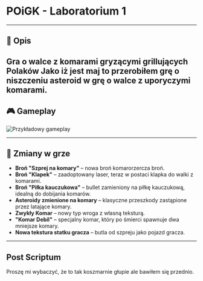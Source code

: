 #  POiGK - Laboratorium 1

---
## 📜 Opis

Gra o walce z komarami gryzącymi grillujących Polaków
Jako iż jest maj to przerobiłem grę o niszczeniu asteroid w grę o walce z uporyczymi komarami.
---

## 🎮 Gameplay

![Przykładowy gameplay](https://github.com/user-attachments/assets/b05eb6ed-0b04-4fc4-a95b-79ee994217f7)

---

## 🔧 Zmiany w grze

- **Broń "Szprej na komary"** – nowa broń komarorzercza broń.
- **Broń "Klapek"** – zaadoptowany laser, teraz w postaci klapka do walki z komarami.
- **Broń "Piłka kauczukowa"** – bullet zamieniony na piłkę kauczukową, idealną do dobijania komarów.
- **Asteroidy zmienione na komary** – klasyczne przeszkody zastąpione przez latające komary.
- **Zwykły Komar** – nowy typ wroga z własną teksturą.
- **"Komar Debil"** – specjalny komar, który po śmierci spawnuje dwa mniejsze komary.
- **Nowa tekstura statku gracza** – butla od szpreju jako pojazd gracza.

---
## Post Scriptum

Proszę mi wybaczyć, że to tak koszmarnie głupie ale bawiłem się przednio.
